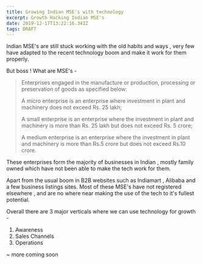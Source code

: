 ```yaml
---
title: Growing Indian MSE's with technology
excerpt: Growth Hacking Indian MSE's
date: 2019-12-17T13:22:16.341Z
tags: DRAFT
---
```

Indian MSE's are still stuck working with the old habits and ways , very few have adapted to the recent technology boom and make it work for them properly. 

But boss ! What are MSE's  - 

> Enterprises engaged in the manufacture or production, processing or preservation of goods as specified below:
>
> A micro enterprise is an enterprise where investment in plant and machinery does not exceed Rs. 25 lakh;
>
> A small enterprise is an enterprise where the investment in plant and machinery is more than Rs. 25 lakh but does not exceed Rs. 5 crore;
>
> A medium enterprise is an enterprise where the investment in plant and machinery is more than Rs.5 crore but does not exceed Rs.10 crore.

These enterprises form the majority of businesses in Indian , mostly family owned which have not been able to make the tech work for them. 

Apart from the usual boom in B2B websites such as Indiamart , Alibaba and a few business listings sites.  Most of these MSE's have not registered elsewhere , and are no where near making the use of the tech to it's fullest potential.

Overall there are 3 major verticals where we can use technology for growth - 

1. Awareness
2. Sales Channels
3. Operations

~ more coming soon
